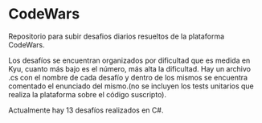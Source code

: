 # CodeWars
Repositorio para subir desafios diarios resueltos de la plataforma CodeWars.

Los desafíos se encuentran organizados por dificultad que es medida en Kyu, cuanto más bajo es el número, más alta la dificultad. Hay un archivo .cs con el nombre de cada desafío y dentro de los mismos se encuentra comentado el enunciado del mismo.(no se incluyen los tests unitarios que realiza la plataforma sobre el código suscripto).

Actualmente hay 13 desafíos realizados en C#.
